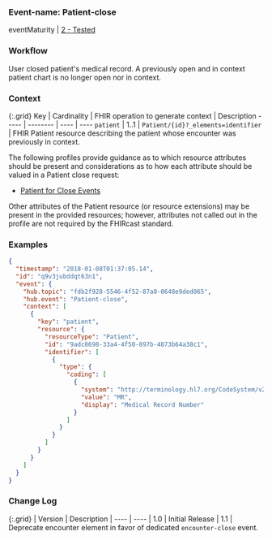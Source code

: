 ### Event-name: Patient-close

eventMaturity | [2 - Tested](3-1-2-eventmaturitymodel.html)

### Workflow

User closed patient's medical record. A previously open and in context patient chart is no longer open nor in context. 

### Context

{:.grid}
Key | Cardinality | FHIR operation to generate context | Description
----- | -------- | ---- | ---- 
`patient` | 1..1 | `Patient/{id}?_elements=identifier` | FHIR Patient resource describing the patient whose encounter was previously in context.

The following profiles provide guidance as to which resource attributes should be present and considerations as to how each attribute should be valued in a Patient close request:

* [Patient for Close Events](StructureDefinition-fhircast-patient-close.html)

Other attributes of the Patient resource (or resource extensions)  may be present in the provided resources; however, attributes not called out in the profile are not required by the FHIRcast standard.

### Examples

```json
{
  "timestamp": "2018-01-08T01:37:05.14",
  "id": "q9v3jubddqt63n1",
  "event": {
    "hub.topic": "fdb2f928-5546-4f52-87a0-0648e9ded065",
    "hub.event": "Patient-close",
    "context": [
      {
        "key": "patient",
        "resource": {
          "resourceType": "Patient",
          "id": "9adc8698-33a4-4f50-897b-4873b64a38c1",
          "identifier": [
            {
              "type": {
                "coding": [
                  {
                    "system": "http://terminology.hl7.org/CodeSystem/v2-0203",
                    "value": "MR",
                    "display": "Medical Record Number"
                  }
                ]
              }
            }
          ]
        }
      }
    ]
  }
}
```

### Change Log

{:.grid}
| Version | Description
| ---- | ----
| 1.0 | Initial Release
| 1.1 | Deprecate encounter element in favor of dedicated `encounter-close` event.

